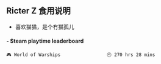 ## Ricter Z 食用说明
- 喜欢猫猫，是个冇猫孤儿

<!-- steam-box start -->
#### - Steam playtime leaderboard
```text
🎮 World of Warships                 🕘 270 hrs 28 mins
```
<!-- Powered by https://github.com/YouEclipse/steam-box . -->
<!-- steam-box end -->
